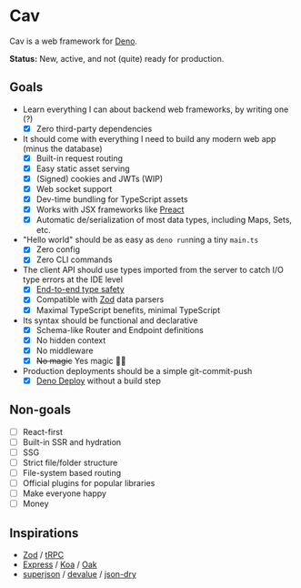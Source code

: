 # Cav

Cav is a web framework for [Deno](https://deno.land).

**Status:** New, active, and not (quite) ready for production.

## Goals

- Learn everything I can about backend web frameworks, by writing one (?)
  - [x] Zero third-party dependencies
- It should come with everything I need to build any modern web app (minus the
  database)
  - [x] Built-in request routing
  - [x] Easy static asset serving
  - [x] (Signed) cookies and JWTs (WIP)
  - [x] Web socket support
  - [x] Dev-time bundling for TypeScript assets
  - [x] Works with JSX frameworks like [Preact](https://preactjs.com)
  - [x] Automatic de/serialization of most data types, including Maps, Sets,
        etc.
- "Hello world" should be as easy as `deno run`ning a tiny `main.ts`
  - [x] Zero config
  - [x] Zero CLI commands
- The client API should use types imported from the server to catch I/O type
  errors at the IDE level
  - [x] [End-to-end type safety](https://colinhacks.com/essays/painless-typesafety)
  - [x] Compatible with [Zod](https://github.com/colinhacks/zod) data parsers
  - [x] Maximal TypeScript benefits, minimal TypeScript
- Its syntax should be functional and declarative
  - [x] Schema-like Router and Endpoint definitions
  - [x] No hidden context
  - [x] No middleware
  - [x] ~~No magic~~ Yes magic 🧙‍♂️
- Production deployments should be a simple git-commit-push
  - [x] [Deno Deploy](https://deno.com) without a build step

## Non-goals

- [ ] React-first
- [ ] Built-in SSR and hydration
- [ ] SSG
- [ ] Strict file/folder structure
- [ ] File-system based routing
- [ ] Official plugins for popular libraries
- [ ] Make everyone happy
- [ ] Money

## Inspirations

- [Zod](https://github.com/colinhacks/zod) / [tRPC](https://trpc.io)
- [Express](https://expressjs.com/) / [Koa](https://koajs.com/) /
  [Oak](https://oakserver.github.io/oak/)
- [superjson](https://github.com/blitz-js/superjson) /
  [devalue](https://github.com/Rich-Harris/devalue) /
  [json-dry](https://github.com/11ways/json-dry)